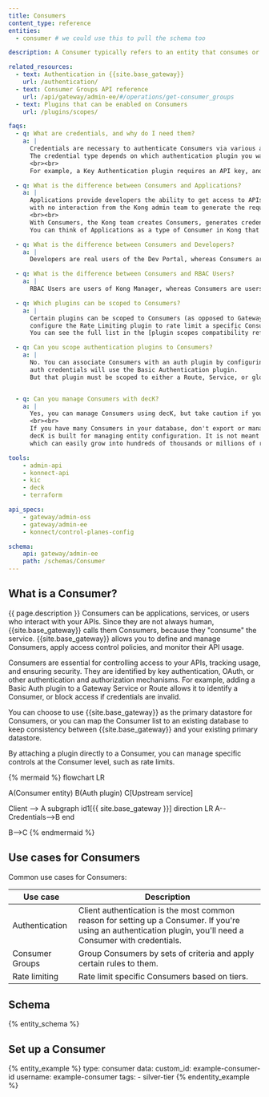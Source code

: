 ```yaml
---
title: Consumers
content_type: reference
entities:
  - consumer # we could use this to pull the schema too

description: A Consumer typically refers to an entity that consumes or uses the APIs managed by {{site.base_gateway}}.

related_resources:
  - text: Authentication in {{site.base_gateway}}
    url: /authentication/
  - text: Consumer Groups API reference
    url: /api/gateway/admin-ee/#/operations/get-consumer_groups
  - text: Plugins that can be enabled on Consumers
    url: /plugins/scopes/

faqs:
  - q: What are credentials, and why do I need them?
    a: |
      Credentials are necessary to authenticate Consumers via various authentication mechanisms.
      The credential type depends on which authentication plugin you want to use.
      <br><br>
      For example, a Key Authentication plugin requires an API key, and a Basic Authentication plugin requires a username and password pair.

  - q: What is the difference between Consumers and Applications?
    a: |
      Applications provide developers the ability to get access to APIs managed by {{site.base_gateway}} or {{site.konnect_short_name}}
      with no interaction from the Kong admin team to generate the required credentials.
      <br><br>
      With Consumers, the Kong team creates Consumers, generates credentials, and shares them with the developers that need access to the APIs.
      You can think of Applications as a type of Consumer in Kong that allows developers to automatically obtain credentials for, and subscribe to the required APIs.

  - q: What is the difference between Consumers and Developers?
    a: |
      Developers are real users of the Dev Portal, whereas Consumers are abstractions.

  - q: What is the difference between Consumers and RBAC Users?
    a: |
      RBAC Users are users of Kong Manager, whereas Consumers are users (real or abstract) of the Gateway itself.

  - q: Which plugins can be scoped to Consumers?
    a: |
      Certain plugins can be scoped to Consumers (as opposed to Gateway Services, Routes, Consumer Groups, or globally). For example, you might want to
      configure the Rate Limiting plugin to rate limit a specific Consumer, or use the Request Transformer plugin to edit requests for that Consumer.
      You can see the full list in the [plugin scopes compatibility reference](/plugins/scopes/).

  - q: Can you scope authentication plugins to Consumers?
    a: |
      No. You can associate Consumers with an auth plugin by configuring credentials. For example, a Consumer with basic
      auth credentials will use the Basic Authentication plugin.
      But that plugin must be scoped to either a Route, Service, or globally, so that the Consumer can access it.


  - q: Can you manage Consumers with decK?
    a: |
      Yes, you can manage Consumers using decK, but take caution if you have a large number of Consumers.
      <br><br>
      If you have many Consumers in your database, don't export or manage them using decK.
      decK is built for managing entity configuration. It is not meant for end user data,
      which can easily grow into hundreds of thousands or millions of records.

tools:
    - admin-api
    - konnect-api
    - kic
    - deck
    - terraform

api_specs:
    - gateway/admin-oss
    - gateway/admin-ee
    - konnect/control-planes-config

schema:
    api: gateway/admin-ee
    path: /schemas/Consumer
---
```


## What is a Consumer?

{{ page.description }} Consumers can be applications, services, or users who interact with your APIs.
Since they are not always human, {{site.base_gateway}} calls them Consumers, because they "consume" the service.
{{site.base_gateway}} allows you to define and manage Consumers, apply access control policies, and monitor their API usage.

Consumers are essential for controlling access to your APIs, tracking usage, and ensuring security.
They are identified by key authentication, OAuth, or other authentication and authorization mechanisms. 
For example, adding a Basic Auth plugin to a Gateway Service or Route allows it to identify a Consumer, or block access if credentials are invalid.

You can choose to use {{site.base_gateway}} as the primary datastore for Consumers, or you can map the Consumer list 
to an existing database to keep consistency between {{site.base_gateway}} and your existing primary datastore.

By attaching a plugin directly to a Consumer, you can manage specific controls at the Consumer level, such as rate limits.

{% mermaid %}
flowchart LR

A(Consumer entity)
B(Auth plugin)
C[Upstream service]

Client --> A
subgraph id1[{{ site.base_gateway }}]
direction LR
A--Credentials-->B
end

B-->C
{% endmermaid %}

## Use cases for Consumers

Common use cases for Consumers:

|Use case | Description|
|---------|------------|
|Authentication | Client authentication is the most common reason for setting up a Consumer. If you're using an authentication plugin, you'll need a Consumer with credentials.|
|Consumer Groups | Group Consumers by sets of criteria and apply certain rules to them.|
|Rate limiting | Rate limit specific Consumers based on tiers.|

## Schema

{% entity_schema %}

## Set up a Consumer

{% entity_example %}
type: consumer
data:
  custom_id: example-consumer-id
  username: example-consumer
  tags:
    - silver-tier
{% endentity_example %}
